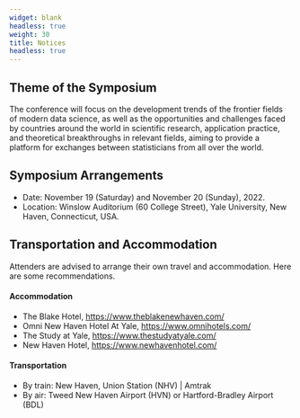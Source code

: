 ```yaml
---
widget: blank
headless: true
weight: 30
title: Notices
headless: true
---
```


## Theme of the Symposium
The conference will focus on the development trends of the frontier fields of modern data science, as well as the opportunities and challenges faced by countries around the world in scientific research, application practice, and theoretical breakthroughs in relevant fields, aiming to provide a platform for exchanges between statisticians from all over the world.

## Symposium Arrangements
- Date: November 19 (Saturday) and November 20 (Sunday), 2022.
- Location: Winslow Auditorium (60 College Street), Yale University, New Haven, Connecticut, USA.
 
## Transportation and Accommodation

Attenders are advised to arrange their own travel and accommodation. Here are some recommendations.

<!-- ## Symposium Fees
- Amount: $188.
- The symposium fee covers expenses for dinner on November 19th and symposium documents during the symposium. The symposium fee does not cover costs for hotel rooms, telecommunication expenses, and post-conference tours. -->

#### Accommodation
- The Blake Hotel, https://www.theblakenewhaven.com/
- Omni New Haven Hotel At Yale, https://www.omnihotels.com/
- The Study at Yale, https://www.thestudyatyale.com/
- New Haven Hotel, https://www.newhavenhotel.com/

#### Transportation
- By train: New Haven, Union Station (NHV) | Amtrak
- By air: Tweed New Haven Airport (HVN) or Hartford-Bradley Airport (BDL)